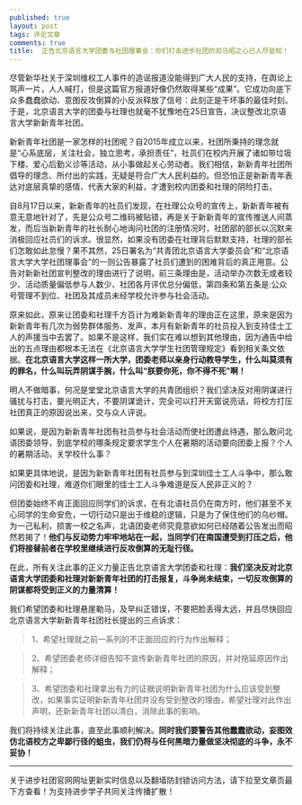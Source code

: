 ```yaml
---
published: true
layout: post
tags: 评论文章
comments: true
title:  正告北京语言大学团委与社团理事会：你们打击进步社团的司马昭之心已人尽皆知！
---
```


尽管新华社关于深圳维权工人事件的造谣报道没能得到广大人民的支持，在舆论上骂声一片，人人喊打，但是这篇官方报道好像仍然取得某些“成果”。它成功向底下众多蠢蠢欲动、意图反攻倒算的小反派释放了信号：此刻正是干坏事的最佳时刻。于是，北京语言大学的团委与社理也就毫不犹豫地在25日宣告，决议整改北京语言大学新新青年社团。

新新青年社团是一家怎样的社团呢？自2015年成立以来，社团所秉持的理念就是“心系底层，关注社会，独立思考，承担责任”，社员们在校内开展了诸如带垃圾下楼、爱心后勤义诊等活动，从小事做起关心劳动者。我们相信，新新青年社团所倡导的理念、所付出的实践，无疑是符合广大人民利益的。但恐怕正是新新青年表达对底层真挚的感情、代表大家的利益，才遭到校内团委和社理的阴险打击。

自8月17日以来，新新青年的社员们发现，在社理公众号的宣传上，新新青年被有意无意地针对了，先是公众号二维码被贴错，再是关于新新青年的宣传推送人间蒸发，而后当新新青年的社长耐心地询问社团的注册情况时，社团部的部长以沉默来消极回应社员们的诉求。很显然，如果没有团委在社理背后默默支持，社理的部长们怎敢如此怠慢？果不其然，25日署名为“共青团北京语言大学委员会”和“北京语言大学大学社团理事会”的一则公告暴露了社员们遭到的困难背后的真正用意。公告对新新社团宣判整改的理由进行了说明，前三条理由是，活动举办次数无或者较少、活动质量偏低参与人数少、社团各月评优总分偏低，第四条和第五条是:公众号管理不到位、社团及其成员未经学校允许参与社会活动。

原来如此，原来让团委和社理千方百计为难新新青年的理由正在这里，原来是因为新新青年有几次为弱势群体服务、发声，本月有新新青年的社员投入到支持佳士工人的声援当中去罢了。如果不是这样，我们实在难以想到其他理由，因为通告中给出的五点理由都根本无法在《北京语言大学学生社团管理规定》看到相关条文依据。**在北京语言大学这样一所大学，团委老师以亲身行动教导学生，什么叫莫须有的罪名，什么叫玩弄阴谋手腕，什么叫“朕要你死，你不得不死”啊！**

明人不做暗事，何况是堂堂北京语言大学的共青团组织？我们坚决反对用阴谋进行骚扰与打击，要光明正大，不要阴谋诡计，完全可以打开天窗说亮话，将校方打压社团真正的原因说出来，交与众人评说。

如果说，是因为新新青年社团有社员参与社会活动而使社团遭此待遇，那么敢问北语团委领导，到底学校的哪条规定要求学生个人在暑期的活动要向团委上报？个人的暑期活动，关学校什么事？

如果更具体地说，是因为新新青年社团有社员参与到深圳佳士工人斗争中，那么敢问团委和社理，难道你们眼里的佳士工人斗争难道是反人民非正义的？

但团委始终不肯正面回应同学们的诉求，在有北语社员仍在南方时，他们甚至不关心同学的生命安危，一切行动只是出于维稳的逻辑，只是为了保住他们的乌纱帽。为一己私利，损害一校之名声，北语团委老师究竟意欲如何已经随着公告发出而昭然若揭了！**他们与反动势力牢牢地站在一起，当同学们在南国遭受到打压之后，他们将接替前者在学校里继续进行反攻倒算的无耻行径。**

在此，所有关注此事的正义力量正告北京语言大学团委和社理：**我们坚决反对北京语言大学团委和社理对新新青年社团的打击报复，斗争尚未结束，一切反攻倒算的阴谋都将受到正义的力量清算！**

我们希望团委和社理悬崖勒马，及早纠正错误，不要把脸丢得太远，并且尽快回应北京语言大学新新青年社团社长提出的三点诉求：

>1、希望社理就之前一系列的不正面回应的行为作出解释；

>2、希望团委老师详细告知不宣传新新青年社团的原因，并对拖延原因作出解释；

>3、希望团委和社理拿出有力的证据说明新新青年社团为什么应该受到整改，如果事实证明新新青年社团并没有受到整改的理由，希望社理对此作出声明，还新新青年社团以清白，消除此事的影响。

我们将持续关注此事，直至此事顺利解决。**同时我们要警告其他蠢蠢欲动，妄图效仿北语校方之卑鄙行径的蛆虫，我们仍将与任何黑暗力量做坚决彻底的斗争，永不妥协！**

---
关于进步社团官网网址更新实时信息以及翻墙防封锁访问方法，请下拉至文章页最下方查看！为支持进步学子共同关注传播扩散！
